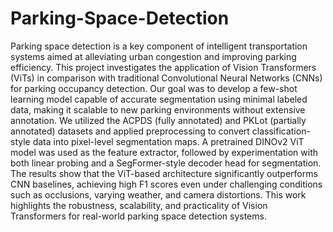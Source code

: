 # Parking-Space-Detection

Parking space detection is a key component of intelligent transportation systems aimed at alleviating urban congestion and improving parking efficiency. This project investigates the application of Vision Transformers (ViTs) in comparison with traditional Convolutional Neural Networks (CNNs) for parking occupancy detection. Our goal was to develop a few-shot learning model capable of accurate segmentation using minimal labeled data, making it scalable to new parking environments without extensive annotation. We utilized the ACPDS (fully annotated) and PKLot (partially annotated) datasets and applied preprocessing to convert classification-style data into pixel-level segmentation maps. A pretrained DINOv2 ViT model was used as the feature extractor, followed by experimentation with both linear probing and a SegFormer-style decoder head for segmentation. The results show that the ViT-based architecture significantly outperforms CNN baselines, achieving high F1 scores even under challenging conditions such as occlusions, varying weather, and camera distortions. This work highlights the robustness, scalability, and practicality of Vision Transformers for real-world parking space detection systems. 
